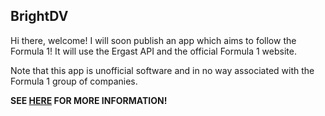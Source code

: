 ## BrightDV
Hi there, welcome!
I will soon publish an app which aims to follow the Formula 1!
It will use the Ergast API and the official Formula 1 website.

Note that this app is unofficial software and in no way associated with the Formula 1 group of companies.

**SEE [HERE](https://brightdv.github.io/boxbox) FOR MORE INFORMATION!**
